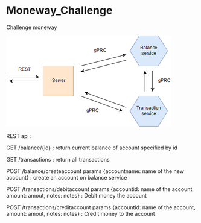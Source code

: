 # Moneway_Challenge
Challenge moneway

![Alt text](Misc/Topology.png?raw=true "Topology")


REST api :

GET /balance/{id} : return current balance of account specified by id

GET /transactions : return all transactions

POST /balance/createaccount params {accountname: name of the new account} : create an account on balance service

POST /transactions/debitaccount params {accountid: name of the account, amount: amout, notes: notes} : Debit money the account

POST /transactions/creditaccount params {accountid: name of the account, amount: amout, notes: notes} : Credit money to the account
